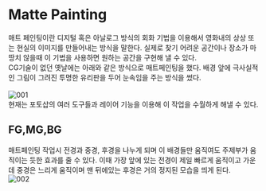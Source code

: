 # Matte Painting
매트 페인팅이란 디지털 혹은 아날로그 방식의 회화 기법을 이용해서 영화내의 상상 또는 현실의 이미지를 만들어내는 방식을 말한다.
실제로 찾기 어려운 공간이나 장소가 마땅치 않을때 이 기법을 사용하면 원하는 공간을 구현해 낼 수 있다.
<br/>CG기술이 없던 옛날에는 아래와 같은 방식으로 매트페인팅을 했다. 배경 앞에 극사실적인 그림이 그려진 투명한 유리판을 두어 눈속임을 주는 방식을 썼다.
<br/><br/>![001](https://user-images.githubusercontent.com/112813981/206761148-5c4d4f79-7435-4cb2-826a-957f937c84b2.jpg)
<br/>현재는 포토샵의 여러 도구들과 레이어 기능을 이용해 이 작업을 수월하게 해낼 수 있다.
## FG,MG,BG
매트페인팅 작업시 전경과 중경, 후경을 나누게 되며 이 배경들만 움직여도 주제부가 움직이는 듯한 효과를 줄 수 있다.
이때 가장 앞에 있는 전경이 제일 빠르게 움직이고 가운데 중경은 느리게 움직이며 맨 뒤에있는 후경은 거의 정지된 모습을 띄게 된다.
<br/>![002](https://user-images.githubusercontent.com/112813981/206762304-79c7fb5e-3233-434c-85ac-3d7050a8fe45.jpg)
